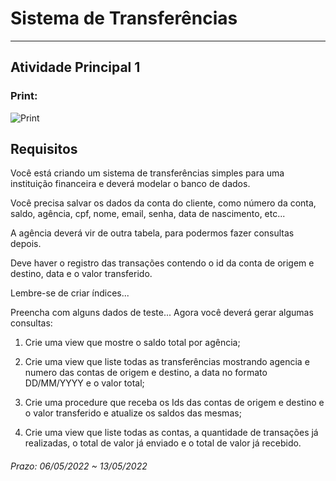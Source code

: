 # Sistema de Transferências  

---  

## Atividade Principal 1  

### Print:

![Print]()

## Requisitos

Você está criando um sistema de transferências simples para uma instituição financeira e deverá modelar o banco de dados.  

Você precisa salvar os dados da conta do cliente, como número da conta, saldo, agência, cpf, nome, email, senha, data de nascimento, etc...  

A agência deverá vir de outra tabela, para podermos fazer consultas depois.  

Deve haver o registro das transações contendo o id da conta de origem e destino, data e o valor transferido.  

Lembre-se de criar índices...  

Preencha com alguns dados de teste... Agora você deverá gerar algumas consultas:  

1) Crie uma view que mostre o saldo total por agência;  

2) Crie uma view que liste todas as transferências mostrando agencia e numero das contas de origem e destino, a data no formato DD/MM/YYYY e o valor total;  

3) Crie uma procedure que receba os Ids das contas de origem e destino e o valor transferido e atualize os saldos das mesmas;  

4) Crie uma view que liste todas as contas, a quantidade de transações já realizadas, o total de valor já enviado e o total de valor já recebido.  

###### Prazo: 06/05/2022 ~ 13/05/2022  

